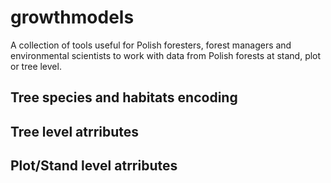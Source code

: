 # growthmodels

A collection of tools useful for Polish foresters, forest managers and environmental scientists to work with data from Polish forests at stand, plot or tree level.

## Tree species and habitats encoding

## Tree level atrributes

## Plot/Stand level atrributes
